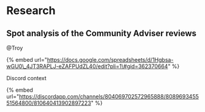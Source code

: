 # Research

## Spot analysis of the Community Adviser reviews

@Troy

{% embed url="https://docs.google.com/spreadsheets/d/1Hgbsa-wGU0\_4JT3RAPLJ-eZAFPUdZL40/edit?pli=1\#gid=362370664" %}

Discord context

{% embed url="https://discordapp.com/channels/804069702572965888/808969345551564800/810640413902897223" %}



